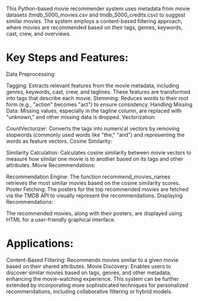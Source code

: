 This Python-based movie recommender system uses metadata from movie datasets (tmdb_5000_movies.csv and tmdb_5000_credits.csv) to suggest similar movies. The system employs a content-based filtering approach, where movies are recommended based on their tags, genres, keywords, cast, crew, and overviews.

# Key Steps and Features:
Data Preprocessing:

Tagging: Extracts relevant features from the movie metadata, including genres, keywords, cast, crew, and taglines. These features are transformed into tags that describe each movie.
Stemming: Reduces words to their root form (e.g., "action" becomes "act") to ensure consistency.
Handling Missing Data: Missing values, especially in the tagline column, are replaced with "unknown," and other missing data is dropped.
Vectorization:

CountVectorizer: Converts the tags into numerical vectors by removing stopwords (commonly used words like "the," "and") and representing the words as feature vectors.
Cosine Similarity:

Similarity Calculation: Calculates cosine similarity between movie vectors to measure how similar one movie is to another based on its tags and other attributes.
Movie Recommendations:

Recommendation Engine: The function recommend_movies_names retrieves the most similar movies based on the cosine similarity scores.
Poster Fetching: The posters for the top recommended movies are fetched via the TMDB API to visually represent the recommendations.
Displaying Recommendations:

The recommended movies, along with their posters, are displayed using HTML for a user-friendly graphical interface.
# Applications:
Content-Based Filtering: Recommends movies similar to a given movie based on their shared attributes.
Movie Discovery: Enables users to discover similar movies based on tags, genres, and other metadata, enhancing the movie-watching experience.
This system can be further extended by incorporating more sophisticated techniques for personalized recommendations, including collaborative filtering or hybrid models.
